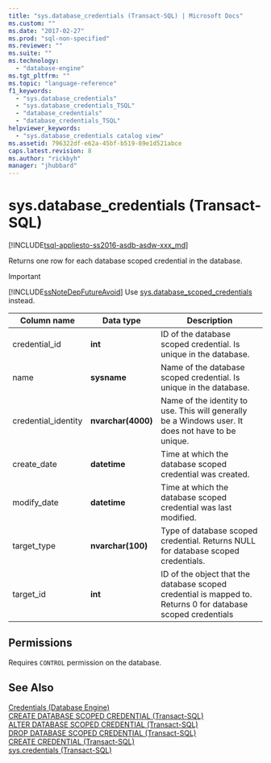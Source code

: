 ```yaml
---
title: "sys.database_credentials (Transact-SQL) | Microsoft Docs"
ms.custom: ""
ms.date: "2017-02-27"
ms.prod: "sql-non-specified"
ms.reviewer: ""
ms.suite: ""
ms.technology: 
  - "database-engine"
ms.tgt_pltfrm: ""
ms.topic: "language-reference"
f1_keywords: 
  - "sys.database_credentials"
  - "sys.database_credentials_TSQL"
  - "database_credentials"
  - "database_credentials_TSQL"
helpviewer_keywords: 
  - "sys.database_credentials catalog view"
ms.assetid: 796322df-e62a-45bf-b519-89e1d521abce
caps.latest.revision: 8
ms.author: "rickbyh"
manager: "jhubbard"
---
```

# sys.database_credentials (Transact-SQL)
[!INCLUDE[tsql-appliesto-ss2016-asdb-asdw-xxx_md](../../../relational-databases/reference/system-catalog-views/includes/tsql-appliesto-ss2016-asdb-asdw-xxx-md.md)]

  Returns one row for each database scoped credential in the database.  
> [!IMPORTANT]  
>  [!INCLUDE[ssNoteDepFutureAvoid](../../../database-engine/configure/windows/includes/ssnotedepfutureavoid-md.md)] Use [sys.database_scoped_credentials](../../../relational-databases/reference/system-catalog-views/sys.database-scoped-credentials-transact-sql.md) instead.    
  
|Column name|Data type|Description|  
|-----------------|---------------|-----------------|  
|credential_id|**int**|ID of the database scoped credential. Is unique in the database.|  
|name|**sysname**|Name of the database scoped credential. Is unique in the database.|  
|credential_identity|**nvarchar(4000)**|Name of the identity to use. This will generally be a Windows user. It does not have to be unique.|  
|create_date|**datetime**|Time at which the database scoped credential was created.|  
|modify_date|**datetime**|Time at which the database scoped credential was last modified.|  
|target_type|**nvarchar(100)**|Type of database scoped credential. Returns NULL for database scoped credentials.|  
|target_id|**int**|ID of the object that the database scoped credential is mapped to. Returns 0 for database scoped credentials|  
  
## Permissions  
 Requires `CONTROL` permission on the database.  
  
## See Also  
 [Credentials &#40;Database Engine&#41;](../../../relational-databases/security/authentication-access/credentials-database-engine.md)   
 [CREATE DATABASE SCOPED CREDENTIAL &#40;Transact-SQL&#41;](../../../t-sql/statements/create-database-scoped-credential-transact-sql.md)   
 [ALTER DATABASE SCOPED CREDENTIAL &#40;Transact-SQL&#41;](../../../t-sql/statements/alter-database-scoped-credential-transact-sql.md)   
 [DROP DATABASE SCOPED CREDENTIAL &#40;Transact-SQL&#41;](../../../t-sql/statements/drop-database-scoped-credential-transact-sql.md)   
 [CREATE CREDENTIAL &#40;Transact-SQL&#41;](../../../t-sql/statements/create-credential-transact-sql.md)   
 [sys.credentials &#40;Transact-SQL&#41;](../../../relational-databases/reference/system-catalog-views/sys.credentials-transact-sql.md)  
  
  
